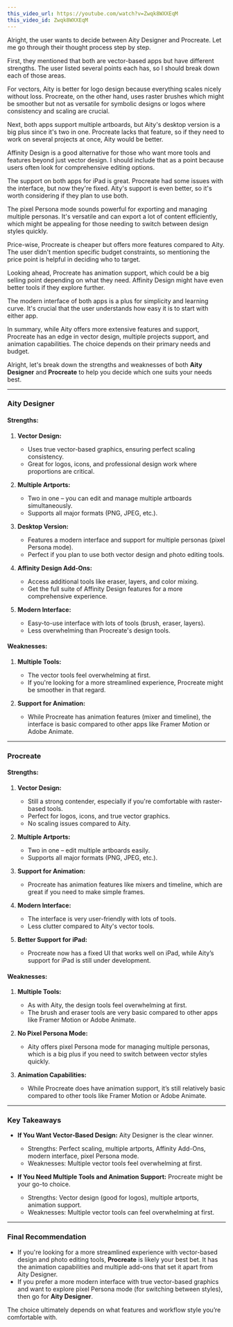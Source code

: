 ```yaml
---
this_video_url: https://youtube.com/watch?v=Zwqk8WXXEqM
this_video_id: Zwqk8WXXEqM
---
```

<think>
Alright, the user wants to decide between Aity Designer and Procreate. Let me go through their thought process step by step.

First, they mentioned that both are vector-based apps but have different strengths. The user listed several points each has, so I should break down each of those areas.

For vectors, Aity is better for logo design because everything scales nicely without loss. Procreate, on the other hand, uses raster brushes which might be smoother but not as versatile for symbolic designs or logos where consistency and scaling are crucial.

Next, both apps support multiple artboards, but Aity's desktop version is a big plus since it's two in one. Procreate lacks that feature, so if they need to work on several projects at once, Aity would be better.

Affinity Design is a good alternative for those who want more tools and features beyond just vector design. I should include that as a point because users often look for comprehensive editing options.

The support on both apps for iPad is great. Procreate had some issues with the interface, but now they're fixed. Aity's support is even better, so it's worth considering if they plan to use both.

The pixel Persona mode sounds powerful for exporting and managing multiple personas. It's versatile and can export a lot of content efficiently, which might be appealing for those needing to switch between design styles quickly.

Price-wise, Procreate is cheaper but offers more features compared to Aity. The user didn't mention specific budget constraints, so mentioning the price point is helpful in deciding who to target.

Looking ahead, Procreate has animation support, which could be a big selling point depending on what they need. Affinity Design might have even better tools if they explore further.

The modern interface of both apps is a plus for simplicity and learning curve. It's crucial that the user understands how easy it is to start with either app.

In summary, while Aity offers more extensive features and support, Procreate has an edge in vector design, multiple projects support, and animation capabilities. The choice depends on their primary needs and budget.
</think>

Alright, let's break down the strengths and weaknesses of both **Aity Designer** and **Procreate** to help you decide which one suits your needs best.

---

### **Aity Designer**
#### **Strengths:**
1. **Vector Design:**
   - Uses true vector-based graphics, ensuring perfect scaling consistency.
   - Great for logos, icons, and professional design work where proportions are critical.

2. **Multiple Artports:**
   - Two in one – you can edit and manage multiple artboards simultaneously.
   - Supports all major formats (PNG, JPEG, etc.).

3. **Desktop Version:**
   - Features a modern interface and support for multiple personas (pixel Persona mode).
   - Perfect if you plan to use both vector design and photo editing tools.

4. **Affinity Design Add-Ons:**
   - Access additional tools like eraser, layers, and color mixing.
   - Get the full suite of Affinity Design features for a more comprehensive experience.

5. **Modern Interface:**
   - Easy-to-use interface with lots of tools (brush, eraser, layers).
   - Less overwhelming than Procreate's design tools.

#### **Weaknesses:**
1. **Multiple Tools:**
   - The vector tools feel overwhelming at first.
   - If you're looking for a more streamlined experience, Procreate might be smoother in that regard.

2. **Support for Animation:**
   - While Procreate has animation features (mixer and timeline), the interface is basic compared to other apps like Framer Motion or Adobe Animate.

---

### **Procreate**
#### **Strengths:**
1. **Vector Design:**
   - Still a strong contender, especially if you're comfortable with raster-based tools.
   - Perfect for logos, icons, and true vector graphics.
   - No scaling issues compared to Aity.

2. **Multiple Artports:**
   - Two in one – edit multiple artboards easily.
   - Supports all major formats (PNG, JPEG, etc.).

3. **Support for Animation:**
   - Procreate has animation features like mixers and timeline, which are great if you need to make simple frames.

4. **Modern Interface:**
   - The interface is very user-friendly with lots of tools.
   - Less clutter compared to Aity's vector tools.

5. **Better Support for iPad:**
   - Procreate now has a fixed UI that works well on iPad, while Aity’s support for iPad is still under development.

#### **Weaknesses:**
1. **Multiple Tools:**
   - As with Aity, the design tools feel overwhelming at first.
   - The brush and eraser tools are very basic compared to other apps like Framer Motion or Adobe Animate.

2. **No Pixel Persona Mode:**
   - Aity offers pixel Persona mode for managing multiple personas, which is a big plus if you need to switch between vector styles quickly.

3. **Animation Capabilities:**
   - While Procreate does have animation support, it’s still relatively basic compared to other tools like Framer Motion or Adobe Animate.

---

### **Key Takeaways**
- **If You Want Vector-Based Design:** Aity Designer is the clear winner.
  - Strengths: Perfect scaling, multiple artports, Affinity Add-Ons, modern interface, pixel Persona mode.
  - Weaknesses: Multiple vector tools feel overwhelming at first.

- **If You Need Multiple Tools and Animation Support:** Procreate might be your go-to choice.
  - Strengths: Vector design (good for logos), multiple artports, animation support.
  - Weaknesses: Multiple vector tools can feel overwhelming at first.

---

### **Final Recommendation**
- If you're looking for a more streamlined experience with vector-based design and photo editing tools, **Procreate** is likely your best bet. It has the animation capabilities and multiple add-ons that set it apart from Aity Designer.
- If you prefer a more modern interface with true vector-based graphics and want to explore pixel Persona mode (for switching between styles), then go for **Aity Designer**.

The choice ultimately depends on what features and workflow style you’re comfortable with.
